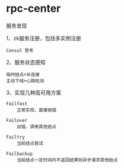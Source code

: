 # rpc-center
服务发现

1、zk服务注册，包括多实例注册
    
    Consul 思考

2、服务状态感知

    临时结点+长连接
    主动下线+心跳检测
    
3、实现几种高可用方案

    Failfast
        正常实现，直接抛错
        
    Failover
        出错，调用其他结点
        
    Failtry
        当前结点尝试
        
    Failbackup
        当前结点一定时间内不返回结果则异步请求其他结点
